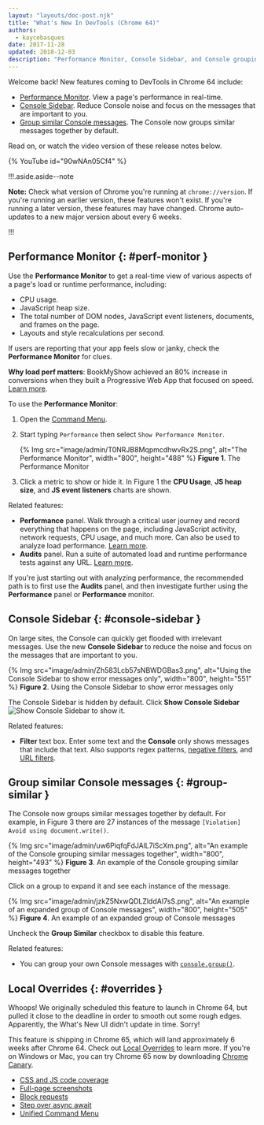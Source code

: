 ```yaml
---
layout: "layouts/doc-post.njk"
title: "What's New In DevTools (Chrome 64)"
authors:
  - kaycebasques
date: 2017-11-28
updated: 2018-12-03
description: "Performance Monitor, Console Sidebar, and Console groupings."
---
```


Welcome back! New features coming to DevTools in Chrome 64 include:

- [Performance Monitor][1]. View a page's performance in real-time.
- [Console Sidebar][2]. Reduce Console noise and focus on the messages that are important to you.
- [Group similar Console messages][3]. The Console now groups similar messages together by default.

Read on, or watch the video version of these release notes below.

{% YouTube id="90wNAn05Cf4" %}

!!!.aside.aside--note

**Note:** Check what version of Chrome you're running at `chrome://version`. If you're running an
earlier version, these features won't exist. If you're running a later version, these features may
have changed. Chrome auto-updates to a new major version about every 6 weeks.

!!!

## Performance Monitor {: #perf-monitor }

Use the **Performance Monitor** to get a real-time view of various aspects of a page's load or
runtime performance, including:

- CPU usage.
- JavaScript heap size.
- The total number of DOM nodes, JavaScript event listeners, documents, and frames on the page.
- Layouts and style recalculations per second.

If users are reporting that your app feels slow or janky, check the **Performance Monitor** for
clues.

**Why load perf matters**: BookMyShow achieved an 80% increase in conversions when they built a
Progressive Web App that focused on speed. [Learn more][4].

To use the **Performance Monitor**:

1.  Open the [Command Menu][5].
2.  Start typing `Performance` then select `Show Performance Monitor`.

    {% Img src="image/admin/T0NRJB8MqpmcdhwvRx2S.png", alt="The Performance Monitor", width="800", height="488" %} **Figure 1**. The
    Performance Monitor

3.  Click a metric to show or hide it. In Figure 1 the **CPU Usage**, **JS heap size**, and **JS
    event listeners** charts are shown.

Related features:

- **Performance** panel. Walk through a critical user journey and record everything that happens on
  the page, including JavaScript activity, network requests, CPU usage, and much more. Can also be
  used to analyze load performance. [Learn more][6].
- **Audits** panel. Run a suite of automated load and runtime performance tests against any URL.
  [Learn more][7].

If you're just starting out with analyzing performance, the recommended path is to first use the
**Audits** panel, and then investigate further using the **Performance** panel or **Performance**
monitor.

## Console Sidebar {: #console-sidebar }

On large sites, the Console can quickly get flooded with irrelevant messages. Use the new **Console
Sidebar** to reduce the noise and focus on the messages that are important to you.

{% Img src="image/admin/Zh583Lcb57sNBWDGBas3.png", alt="Using the Console Sidebar to show error messages only", width="800", height="551" %}
**Figure 2**. Using the Console Sidebar to show error messages only

The Console Sidebar is hidden by default. Click **Show Console Sidebar**
![Show Console
Sidebar](/web/updates/images/2017/11/show-console-sidebar.png) to show it.

Related features:

- **Filter** text box. Enter some text and the **Console** only shows messages that include that
  text. Also supports regex patterns, [negative filters][8], and [URL filters][9].

## Group similar Console messages {: #group-similar }

The Console now groups similar messages together by default. For example, in Figure 3 there are 27
instances of the message `[Violation] Avoid using document.write()`.

{% Img src="image/admin/uw6PiqfqFdJAlL7iScXm.png", alt="An example of the Console grouping similar messages together", width="800", height="493" %}
**Figure 3**. An example of the Console grouping similar messages together

Click on a group to expand it and see each instance of the message.

{% Img src="image/admin/jzkZ5NxwQDLZlddAI7sS.png", alt="An example of an expanded group of Console messages", width="800", height="505" %}
**Figure 4**. An example of an expanded group of Console messages

Uncheck the **Group Similar** checkbox to disable this feature.

Related features:

- You can group your own Console messages with [`console.group()`][10].

## Local Overrides {: #overrides }

Whoops! We originally scheduled this feature to launch in Chrome 64, but pulled it close to the
deadline in order to smooth out some rough edges. Apparently, the What's New UI didn't update in
time. Sorry!

This feature is shipping in Chrome 65, which will land approximately 6 weeks after Chrome 64. Check
out [Local Overrides][11] to learn more. If you're on Windows or Mac, you can try Chrome 65 now by
downloading [Chrome Canary][12].

- [CSS and JS code coverage][13]
- [Full-page screenshots][14]
- [Block requests][15]
- [Step over async await][16]
- [Unified Command Menu][17]

[1]: #perf-monitor
[2]: #console-sidebar
[3]: #group-similar
[4]: /web/showcase/2017/bookmyshow
[5]: /web/tools/chrome-devtools/ui#command-menu
[6]: /web/tools/chrome-devtools/evaluate-performance
[7]: /web/tools/lighthouse#devtools
[8]: /web/updates/2017/08/devtools-release-notes#negative-filters
[9]: /web/updates/2017/08/devtools-release-notes#url-filters
[10]: /web/tools/chrome-devtools/console/console-reference#group
[11]: /web/updates/2018/01/devtools#overrides
[12]: https://www.google.com/chrome/browser/canary.html
[13]: /web/updates/2017/04/devtools-release-notes#coverage
[14]: /web/updates/2017/04/devtools-release-notes#screenshots
[15]: /web/updates/2017/04/devtools-release-notes#block-requests
[16]: /web/updates/2017/04/devtools-release-notes#async
[17]: /web/updates/2017/04/devtools-release-notes#command-menu
